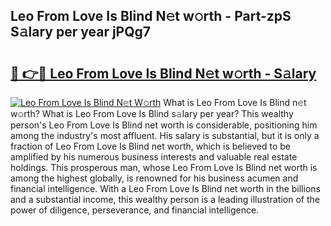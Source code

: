 ## Leo From Love Is Blind N𝚎t w𝚘rth - Part-zpS S𝚊lary per year jPQg7

# <h2><a href="http://gc2oq6k.nevu.top/?p=Leo+From+Love+Is+Blind">🔗 👉🔴 Leo From Love Is Blind N𝚎t w𝚘rth - S𝚊lary</a></h2>

[![Leo From Love Is Blind N𝚎t W𝚘rth](https://i.imgur.com/Oavwk0R.jpeg)](http://gc2oq6k.nevu.top/?p=Leo+From+Love+Is+Blind)
What is Leo From Love Is Blind n𝚎t w𝚘rth? What is Leo From Love Is Blind s𝚊lary per year?
This wealthy person's Leo From Love Is Blind net worth is considerable, positioning him among the industry's most affluent. His salary is substantial, but it is only a fraction of Leo From Love Is Blind net worth, which is believed to be amplified by his numerous business interests and valuable real estate holdings. This prosperous man, whose Leo From Love Is Blind net worth is among the highest globally, is renowned for his business acumen and financial intelligence. With a Leo From Love Is Blind net worth in the billions and a substantial income, this wealthy person is a leading illustration of the power of diligence, perseverance, and financial intelligence.
